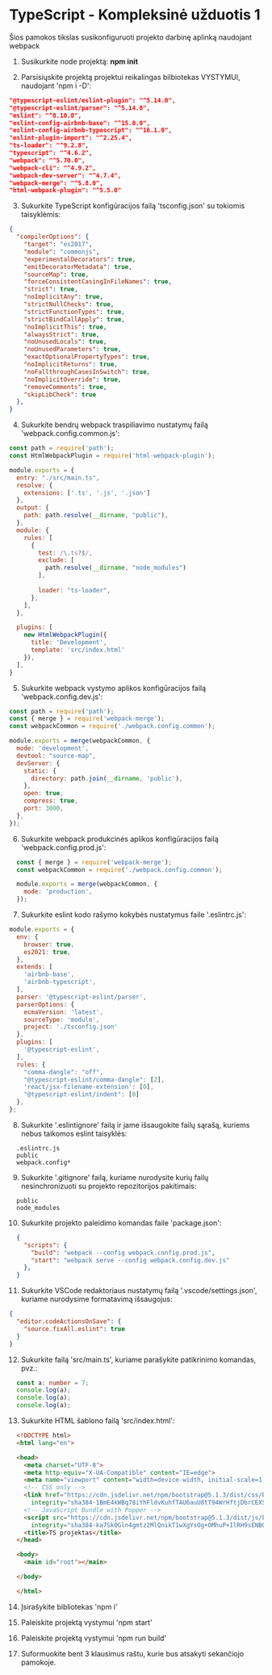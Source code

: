 # TypeScript - Kompleksinė užduotis 1

Šios pamokos tikslas susikonfiguruoti projekto darbinę aplinką naudojant webpack

1. Susikurkite node projektą:
**npm init**

2. Parsisiųskite projektą projektui reikalingas bilbiotekas VYSTYMUI, naudojant 'npm i -D':

```json
"@typescript-eslint/eslint-plugin": "^5.14.0",
"@typescript-eslint/parser": "^5.14.0",
"eslint": "^8.10.0",
"eslint-config-airbnb-base": "^15.0.0",
"eslint-config-airbnb-typescript": "^16.1.0",
"eslint-plugin-import": "^2.25.4",
"ts-loader": "^9.2.8",
"typescript": "^4.6.2",
"webpack": "^5.70.0",
"webpack-cli": "^4.9.2",
"webpack-dev-server": "^4.7.4",
"webpack-merge": "^5.8.0",
"html-webpack-plugin": "^5.5.0"
```

3. Sukurkite TypeScript konfigūracijos failą 'tsconfig.json' su tokiomis taisyklėmis:
```json
{
  "compilerOptions": {
    "target": "es2017",
    "module": "commonjs",
    "experimentalDecorators": true,
    "emitDecoratorMetadata": true,
    "sourceMap": true,
    "forceConsistentCasingInFileNames": true,
    "strict": true,
    "noImplicitAny": true,
    "strictNullChecks": true,
    "strictFunctionTypes": true,
    "strictBindCallApply": true,
    "noImplicitThis": true,
    "alwaysStrict": true,
    "noUnusedLocals": true,
    "noUnusedParameters": true,
    "exactOptionalPropertyTypes": true,
    "noImplicitReturns": true,
    "noFallthroughCasesInSwitch": true,
    "noImplicitOverride": true,
    "removeComments": true,
    "skipLibCheck": true
  },
}
```

4. Sukurkite bendrų webpack traspiliavimo nustatymų failą 'webpack.config.common.js':
```js
const path = require('path');
const HtmlWebpackPlugin = require('html-webpack-plugin');

module.exports = {
  entry: "./src/main.ts",
  resolve: {
    extensions: ['.ts', '.js', '.json']
  },
  output: {
    path: path.resolve(__dirname, "public"),
  },
  module: {
    rules: [
      {
        test: /\.ts?$/,
        exclude: [
          path.resolve(__dirname, "node_modules")
        ],
       
        loader: "ts-loader",
      },
    ],
  },

  plugins: [
    new HtmlWebpackPlugin({
      title: 'Development',
      template: 'src/index.html'
    }),
  ],
}
```

5. Sukurkite webpack vystymo aplikos konfigūracijos failą 'webpack.config.dev.js':
```js
const path = require('path');
const { merge } = require('webpack-merge');
const webpackCommon = require('./webpack.config.common');

module.exports = merge(webpackCommon, {
  mode: 'development',
  devtool: "source-map",
  devServer: {
    static: {
      directory: path.join(__dirname, 'public'),
    },
    open: true,
    compress: true,
    port: 3000,
  },
});
```

6. Sukurkite webpack produkcinės aplikos konfigūracijos failą 'webpack.config.prod.js':
```js
  const { merge } = require('webpack-merge');
  const webpackCommon = require('./webpack.config.common');

  module.exports = merge(webpackCommon, {
    mode: 'production',
  });
```

7. Sukurkite eslint kodo rašymo kokybės nustatymus faile '.eslintrc.js':
```js
module.exports = {
  env: {
    browser: true,
    es2021: true,
  },
  extends: [
    'airbnb-base',
    'airbnb-typescript',
  ],
  parser: '@typescript-eslint/parser',
  parserOptions: {
    ecmaVersion: 'latest',
    sourceType: 'module',
    project: './tsconfig.json'
  },
  plugins: [
    '@typescript-eslint',
  ],
  rules: {
    "comma-dangle": "off",
    "@typescript-eslint/comma-dangle": [2],
    'react/jsx-filename-extension': [0],
    "@typescript-eslint/indent": [0]
  },
};
```

8. Sukurkite '.eslintignore' failą ir jame išsaugokite failų sąrašą, kuriems nebus taikomos eslint taisyklės:
```
  .eslintrc.js
  public
  webpack.config*
```

9. Sukurkite '.gitignore' failą, kuriame nurodysite kurių failų nesinchronizuoti su projekto repozitorijos pakitimais:
```
  public
  node_modules
```

10.  Sukurkite projekto paleidimo komandas faile 'package.json':
```json
  {
    "scripts": {
      "build": "webpack --config webpack.config.prod.js",
      "start": "webpack serve --config webpack.config.dev.js"
    },
  }
```

11.  Sukurkite VSCode redaktoriaus nustatymų failą '.vscode/settings.json', kuriame nurodysime formatavimą išsaugojus:
```json
{
  "editor.codeActionsOnSave": {
    "source.fixAll.eslint": true
  }
}
```

12.  Sukurkite failą 'src/main.ts', kuriame parašykite patikrinimo komandas, pvz.: 
```ts
  const a: number = 7;
  console.log(a);
  console.log(a);
  console.log(a);
```

13. Sukurkite HTML šablono failą 'src/index.html':
```html
  <!DOCTYPE html>
  <html lang="en">

  <head>
    <meta charset="UTF-8">
    <meta http-equiv="X-UA-Compatible" content="IE=edge">
    <meta name="viewport" content="width=device-width, initial-scale=1.0">
    <!-- CSS only -->
    <link href="https://cdn.jsdelivr.net/npm/bootstrap@5.1.3/dist/css/bootstrap.min.css" rel="stylesheet"
      integrity="sha384-1BmE4kWBq78iYhFldvKuhfTAU6auU8tT94WrHftjDbrCEXSU1oBoqyl2QvZ6jIW3" crossorigin="anonymous">
    <!-- JavaScript Bundle with Popper -->
    <script src="https://cdn.jsdelivr.net/npm/bootstrap@5.1.3/dist/js/bootstrap.bundle.min.js"
      integrity="sha384-ka7Sk0Gln4gmtz2MlQnikT1wXgYsOg+OMhuP+IlRH9sENBO0LRn5q+8nbTov4+1p" crossorigin="anonymous"></script>
    <title>TS projektas</title>
  </head>

  <body>
    <main id="root"></main>

  </body>

  </html>
```

14. Įsirašykite bibliotekas 'npm i'

15. Paleiskite projektą vystymui 'npm start'

16. Paleiskite projektą vystymui 'npm run build'

17. Suformuokite bent 3 klausimus raštu, kurie bus atsakyti sekančiojo pamokoje.